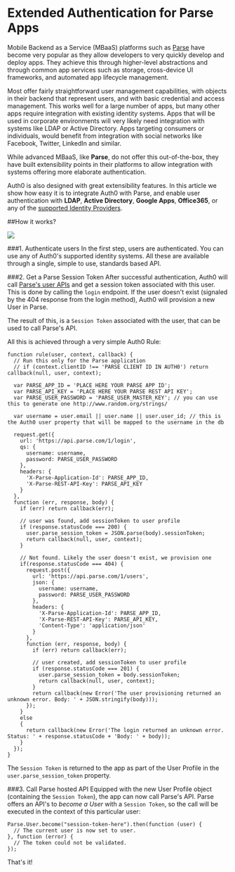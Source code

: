# Extended Authentication for Parse Apps

Mobile Backend as a Service (MBaaS) platforms such as [Parse](http://www.parse.com) have become very popular as they allow developers to very quickly develop and deploy apps. They achieve this through higher-level abstractions and through common app services such as storage, cross-device UI frameworks, and automated app lifecycle management.

Most offer fairly straightforward user management capabilities, with objects in their backend that represent users, and with basic credential and access management. This works well for a large number of apps, but many other apps require integration with existing identity systems. Apps that will be used in corporate environments will very likely need integration with systems like LDAP or Active Directory. Apps targeting consumers or individuals, would benefit from integration with social networks like Facebook, Twitter, LinkedIn and similar.  

While advanced MBaaS, like __Parse__, do not offer this out-of-the-box, they have built extensibility points in their platforms to allow integration with systems offering more elaborate authentication.

Auth0 is also designed with great extensibility features. In this article we show how easy it is to integrate Auth0 with Parse, and enable user authentication with __LDAP__, __Active Directory__, __Google Apps__, __Office365__, or any of the [supported Identity Providers](identityproviders).

##How it works?

![](https://docs.google.com/drawings/d/1E8pGVnDjuLw_eh4TPw-JvOB8BHBzWUJLGG1nwCC2CxU/pub?w=831&amp;h=372)

###1. Authenticate users
In the first step, users are authenticated. You can use any of Auth0's supported identity systems. All these are available through a single, simple to use, standards based API.

###2. Get a Parse Session Token
After successful authentication, Auth0 will call [Parse's user APIs](https://parse.com/docs/rest#users-login) and get a session token associated with this user. This is done by calling the `login` endpoint. If the user doesn't exist (signaled by the 404 response from the login method), Auth0 will provision a new User in Parse.

The result of this, is a `Session Token` associated with the user, that can be used to call Parse's API.

All this is achieved through a very simple Auth0 Rule:

```
function rule(user, context, callback) {
  // Run this only for the Parse application
  // if (context.clientID !== 'PARSE CLIENT ID IN AUTH0') return callback(null, user, context);

  var PARSE_APP_ID = 'PLACE HERE YOUR PARSE APP ID';
  var PARSE_API_KEY = 'PLACE HERE YOUR PARSE REST API KEY';
  var PARSE_USER_PASSWORD = 'PARSE_USER_MASTER_KEY'; // you can use this to generate one http://www.random.org/strings/

  var username = user.email || user.name || user.user_id; // this is the Auth0 user property that will be mapped to the username in the db

  request.get({
    url: 'https://api.parse.com/1/login',
    qs: {
      username: username,
      password: PARSE_USER_PASSWORD
    },
    headers: {
      'X-Parse-Application-Id': PARSE_APP_ID,
      'X-Parse-REST-API-Key': PARSE_API_KEY
    }
  }, 
  function (err, response, body) {
    if (err) return callback(err);

    // user was found, add sessionToken to user profile
    if (response.statusCode === 200) {
      user.parse_session_token = JSON.parse(body).sessionToken;
      return callback(null, user, context);
    }

    // Not found. Likely the user doesn't exist, we provision one
    if(response.statusCode === 404) {
      request.post({
        url: 'https://api.parse.com/1/users',
        json: {
          username: username,
          password: PARSE_USER_PASSWORD
        },
        headers: {
          'X-Parse-Application-Id': PARSE_APP_ID,
          'X-Parse-REST-API-Key': PARSE_API_KEY,
          'Content-Type': 'application/json'
        }
      }, 
      function (err, response, body) {
        if (err) return callback(err);

        // user created, add sessionToken to user profile
        if (response.statusCode === 201) {
          user.parse_session_token = body.sessionToken;
          return callback(null, user, context);
        }
        return callback(new Error('The user provisioning returned an unknown error. Body: ' + JSON.stringify(body)));
      });
    }
    else
    {
      return callback(new Error('The login returned an unknown error. Status: ' + response.statusCode + 'Body: ' + body));
    }
  });
}
```

The `Session Token` is returned to the app as part of the User Profile in the `user.parse_session_token` property.

###3. Call Parse hosted API
Equipped with the new User Profile object (containing the `Session Token`), the app can now call Parse's API. Parse offers an API's to _become a User_ with a `Session Token`, so the call will be executed in the context of this particular user:

```
Parse.User.become("session-token-here").then(function (user) {
  // The current user is now set to user.
}, function (error) {
  // The token could not be validated.
});
```

That's it!
